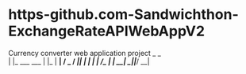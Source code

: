 # https-github.com-Sandwichthon-ExchangeRateAPIWebAppV2
Currency converter web application project 
 _               _   
| |_   ___  ___ | |_ 
| __| / _ \/ __|| __|
| |_ |  __/\__ \| |_ 
 \__| \___||___/ \__|
                     
